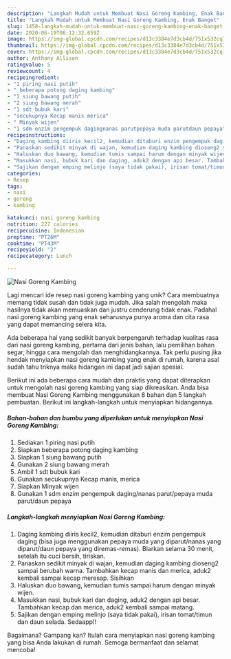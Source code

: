 ```yaml
---
description: "Langkah Mudah untuk Membuat Nasi Goreng Kambing, Enak Banget"
title: "Langkah Mudah untuk Membuat Nasi Goreng Kambing, Enak Banget"
slug: 1458-langkah-mudah-untuk-membuat-nasi-goreng-kambing-enak-banget
date: 2020-06-19T06:12:32.659Z
image: https://img-global.cpcdn.com/recipes/d13c3384e7d3cb4d/751x532cq70/nasi-goreng-kambing-foto-resep-utama.jpg
thumbnail: https://img-global.cpcdn.com/recipes/d13c3384e7d3cb4d/751x532cq70/nasi-goreng-kambing-foto-resep-utama.jpg
cover: https://img-global.cpcdn.com/recipes/d13c3384e7d3cb4d/751x532cq70/nasi-goreng-kambing-foto-resep-utama.jpg
author: Anthony Allison
ratingvalue: 5
reviewcount: 4
recipeingredient:
- "1 piring nasi putih"
- " beberapa potong daging kambing"
- "1 siung bawang putih"
- "2 siung bawang merah"
- "1 sdt bubuk kari"
- "secukupnya Kecap manis merica"
- " Minyak wijen"
- "1 sdm enzim pengempuk dagingnanas parutpepaya muda parutdaun pepaya"
recipeinstructions:
- "Daging kambing diiris kecil2, kemudian ditaburi enzim pengempuk daging (bisa juga menggunakan pepaya muda yang diparut/nanas yang diparut/daun pepaya yang diremas-remas). Biarkan selama 30 menit, setelah itu cuci bersih, tiriskan."
- "Panaskan sedikit minyak di wajan, kemudian daging kambing dioseng2 sampai berubah warna. Tambahkan kecap manis dan merica, aduk2 kembali sampai kecap meresap. Sisihkan"
- "Haluskan duo bawang, kemudian tumis sampai harum dengan minyak wijen."
- "Masukkan nasi, bubuk kari dan daging, aduk2 dengan api besar. Tambahkan kecap dan merica, aduk2 kembali sampai matang."
- "Sajikan dengan emping melinjo (saya tidak pakai), irisan tomat/timun dan daun selada. Sedaapp!!"
categories:
- Resep
tags:
- nasi
- goreng
- kambing

katakunci: nasi goreng kambing 
nutrition: 227 calories
recipecuisine: Indonesian
preptime: "PT26M"
cooktime: "PT43M"
recipeyield: "2"
recipecategory: Lunch

---
```



![Nasi Goreng Kambing](https://img-global.cpcdn.com/recipes/d13c3384e7d3cb4d/751x532cq70/nasi-goreng-kambing-foto-resep-utama.jpg)

Lagi mencari ide resep nasi goreng kambing yang unik? Cara membuatnya memang tidak susah dan tidak juga mudah. Jika salah mengolah maka hasilnya tidak akan memuaskan dan justru cenderung tidak enak. Padahal nasi goreng kambing yang enak seharusnya punya aroma dan cita rasa yang dapat memancing selera kita.

Ada beberapa hal yang sedikit banyak berpengaruh terhadap kualitas rasa dari nasi goreng kambing, pertama dari jenis bahan, lalu pemilihan bahan segar, hingga cara mengolah dan menghidangkannya. Tak perlu pusing jika hendak menyiapkan nasi goreng kambing yang enak di rumah, karena asal sudah tahu triknya maka hidangan ini dapat jadi sajian spesial.




Berikut ini ada beberapa cara mudah dan praktis yang dapat diterapkan untuk mengolah nasi goreng kambing yang siap dikreasikan. Anda bisa membuat Nasi Goreng Kambing menggunakan 8 bahan dan 5 langkah pembuatan. Berikut ini langkah-langkah untuk menyiapkan hidangannya.

<!--inarticleads1-->

##### Bahan-bahan dan bumbu yang diperlukan untuk menyiapkan Nasi Goreng Kambing:

1. Sediakan 1 piring nasi putih
1. Siapkan  beberapa potong daging kambing
1. Siapkan 1 siung bawang putih
1. Gunakan 2 siung bawang merah
1. Ambil 1 sdt bubuk kari
1. Gunakan secukupnya Kecap manis, merica
1. Siapkan  Minyak wijen
1. Gunakan 1 sdm enzim pengempuk daging/nanas parut/pepaya muda parut/daun pepaya




<!--inarticleads2-->

##### Langkah-langkah menyiapkan Nasi Goreng Kambing:

1. Daging kambing diiris kecil2, kemudian ditaburi enzim pengempuk daging (bisa juga menggunakan pepaya muda yang diparut/nanas yang diparut/daun pepaya yang diremas-remas). Biarkan selama 30 menit, setelah itu cuci bersih, tiriskan.
1. Panaskan sedikit minyak di wajan, kemudian daging kambing dioseng2 sampai berubah warna. Tambahkan kecap manis dan merica, aduk2 kembali sampai kecap meresap. Sisihkan
1. Haluskan duo bawang, kemudian tumis sampai harum dengan minyak wijen.
1. Masukkan nasi, bubuk kari dan daging, aduk2 dengan api besar. Tambahkan kecap dan merica, aduk2 kembali sampai matang.
1. Sajikan dengan emping melinjo (saya tidak pakai), irisan tomat/timun dan daun selada. Sedaapp!!




Bagaimana? Gampang kan? Itulah cara menyiapkan nasi goreng kambing yang bisa Anda lakukan di rumah. Semoga bermanfaat dan selamat mencoba!
